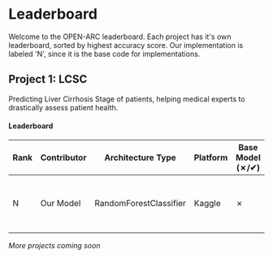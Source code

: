 # Leaderboard
Welcome to the OPEN-ARC leaderboard. Each project has it's own leaderboard, sorted by highest accuracy score. Our implementation is labeled 'N', since it is the base code for implementations.

## Project 1: LCSC
Predicting Liver Cirrhosis Stage of patients, helping medical experts to drastically assess patient health.

#### Leaderboard

| Rank | Contributor | Architecture Type | Platform | Base Model (✗/✔) | Dataset | Accuracy | Link |
|------|-------------|-------------------|----------|------------|---------|----------|------|
| N    | Our Model   | RandomForestClassifier             | Kaggle    | ✗        | Liver Cirrhosis Stage Classification 🩺 | 95.6%    | [Notebook](https://github.com/yourusername/image-classification) |

*More projects coming soon*